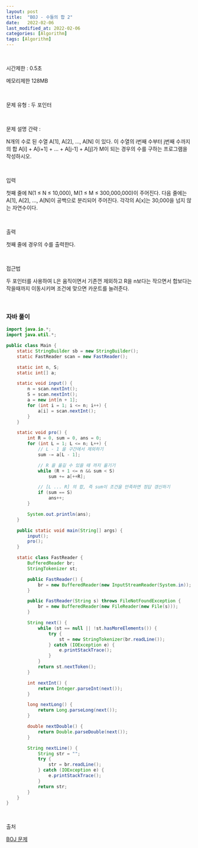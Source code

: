 ```yaml
---
layout: post
title:  "BOJ - 수들의 합 2"
date:   2022-02-06
last_modified_at: 2022-02-06
categories: [Algorithm]
tags: [Algorithm]
---
```


<br/>

시간제한 : 0.5초

메모리제한 128MB

<br/>

문제 유형 : 두 포인터

<br/>

문제 설명 간략 :    

N개의 수로 된 수열 A[1], A[2], …, A[N] 이 있다. 
이 수열의 i번째 수부터 j번째 수까지의 합 A[i] + A[i+1] + … + A[j-1] + A[j]가 M이 되는 경우의 수를 구하는 프로그램을 작성하시오.

<br/>

입력

첫째 줄에 N(1 ≤ N ≤ 10,000), M(1 ≤ M ≤ 300,000,000)이 주어진다. 
다음 줄에는 A[1], A[2], …, A[N]이 공백으로 분리되어 주어진다. 각각의 A[x]는 30,000을 넘지 않는 자연수이다.

<br/>

출력

첫째 줄에 경우의 수를 출력한다.

<br/>
   
접근법

두 포인터를 사용하여 L은 움직이면서 기존껀 제외하고 
R을 n보다는 작으면서 합보다는 작을때까지 이동시키며 조건에 맞으면 카운트를 늘려준다.

<br/>

### 자바 풀이

```java
import java.io.*;
import java.util.*;

public class Main {
    static StringBuilder sb = new StringBuilder();
    static FastReader scan = new FastReader();

    static int n, S;
    static int[] a;

    static void input() {
        n = scan.nextInt();
        S = scan.nextInt();
        a = new int[n + 1];
        for (int i = 1; i <= n; i++) {
            a[i] = scan.nextInt();
        }
    }

    static void pro() {
        int R = 0, sum = 0, ans = 0;
        for (int L = 1; L <= n; L++) {
            // L - 1 을 구간에서 제외하기
            sum -= a[L - 1];

            // R 을 옮길 수 있을 때 까지 옮기기
            while (R + 1 <= n && sum < S)
                sum += a[++R];

            // [L ... R] 의 합, 즉 sum이 조건을 만족하면 정답 갱신하기
            if (sum == S)
                ans++;
        }

        System.out.println(ans);
    }

    public static void main(String[] args) {
        input();
        pro();
    }

    static class FastReader {
        BufferedReader br;
        StringTokenizer st;

        public FastReader() {
            br = new BufferedReader(new InputStreamReader(System.in));
        }

        public FastReader(String s) throws FileNotFoundException {
            br = new BufferedReader(new FileReader(new File(s)));
        }

        String next() {
            while (st == null || !st.hasMoreElements()) {
                try {
                    st = new StringTokenizer(br.readLine());
                } catch (IOException e) {
                    e.printStackTrace();
                }
            }
            return st.nextToken();
        }

        int nextInt() {
            return Integer.parseInt(next());
        }

        long nextLong() {
            return Long.parseLong(next());
        }

        double nextDouble() {
            return Double.parseDouble(next());
        }

        String nextLine() {
            String str = "";
            try {
                str = br.readLine();
            } catch (IOException e) {
                e.printStackTrace();
            }
            return str;
        }
    }
}

```

<br/>

출처

[BOJ 문제](https://www.acmicpc.net/problem/2003)
